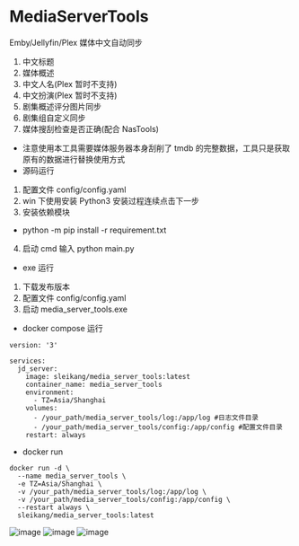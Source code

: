 # MediaServerTools

Emby/Jellyfin/Plex 媒体中文自动同步

1. 中文标题
2. 媒体概述
3. 中文人名(Plex 暂时不支持)
4. 中文扮演(Plex 暂时不支持)
5. 剧集概述评分图片同步
6. 剧集组自定义同步
7. 媒体搜刮检查是否正确(配合 NasTools)

-   注意使用本工具需要媒体服务器本身刮削了 tmdb 的完整数据，工具只是获取原有的数据进行替换使用方式
-   源码运行

1. 配置文件 config/config.yaml
2. win 下使用安装 Python3 安装过程连续点击下一步
3. 安装依赖模块

-   python -m pip install -r requirement.txt

4. 启动 cmd 输入 python main.py

-   exe 运行

1. 下载发布版本
2. 配置文件 config/config.yaml
3. 启动 media_server_tools.exe

-   docker compose 运行

```
version: '3'

services:
  jd_server:
    image: sleikang/media_server_tools:latest
    container_name: media_server_tools
    environment:
      - TZ=Asia/Shanghai
    volumes:
      - /your_path/media_server_tools/log:/app/log #日志文件目录
      - /your_path/media_server_tools/config:/app/config #配置文件目录
    restart: always

```

-   docker run

```
docker run -d \
  --name media_server_tools \
  -e TZ=Asia/Shanghai \
  -v /your_path/media_server_tools/log:/app/log \
  -v /your_path/media_server_tools/config:/app/config \
  --restart always \
  sleikang/media_server_tools:latest

```

![image](https://user-images.githubusercontent.com/23020770/188265314-73610b4e-264d-4b8c-9750-e707512f7fef.png) ![image](https://user-images.githubusercontent.com/23020770/188306989-c722673e-2dac-4c79-8cb1-1a4eb3a35aa2.png) ![image](https://user-images.githubusercontent.com/23020770/202453243-255b1c95-cbdf-4f24-a215-16399a442ff6.png)
